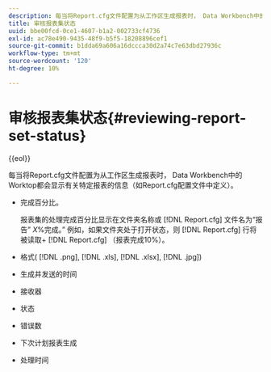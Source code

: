 ```yaml
---
description: 每当将Report.cfg文件配置为从工作区生成报表时， Data Workbench中的Worktop都会显示有关特定报表的信息（如Report.cfg配置文件中定义）。
title: 审核报表集状态
uuid: bbe00fcd-0ce1-4607-b1a2-002733cf4736
exl-id: ac78e490-9435-48f9-b5f5-18208896cef1
source-git-commit: b1dda69a606a16dccca30d2a74c7e63dbd27936c
workflow-type: tm+mt
source-wordcount: '120'
ht-degree: 10%

---
```


# 审核报表集状态{#reviewing-report-set-status}

{{eol}}

每当将Report.cfg文件配置为从工作区生成报表时， Data Workbench中的Worktop都会显示有关特定报表的信息（如Report.cfg配置文件中定义）。

* 完成百分比。

   报表集的处理完成百分比显示在文件夹名称或 [!DNL Report.cfg] 文件名为“报告” *X*%完成。” 例如，如果文件夹处于打开状态，则 [!DNL Report.cfg] 行将被读取+ [!DNL Report.cfg] （报表完成10%）。
* 格式( [!DNL .png], [!DNL .xls], [!DNL .xlsx], [!DNL .jpg])

* 生成并发送的时间
* 接收器
* 状态
* 错误数
* 下次计划报表生成
* 处理时间
